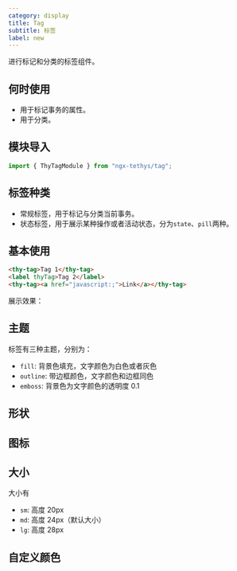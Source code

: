```yaml
---
category: display
title: Tag
subtitle: 标签
label: new
---
```


<alert>进行标记和分类的标签组件。</alert>

## 何时使用

- 用于标记事务的属性。
- 用于分类。


## 模块导入
```ts
import { ThyTagModule } from "ngx-tethys/tag";
```


## 标签种类
- 常规标签，用于标记与分类当前事务。
- 状态标签，用于展示某种操作或者活动状态，分为`state`、`pill`两种。


## 基本使用

```html
<thy-tag>Tag 1</thy-tag>
<label thyTag>Tag 2</label>
<thy-tag><a href="javascript:;">Link</a></thy-tag>
```

展示效果：

<example name="thy-tag-basic-example" inline/>

## 主题
标签有三种主题，分别为：
- `fill`: 背景色填充，文字颜色为白色或者灰色
- `outline`: 带边框颜色，文字颜色和边框同色
- `emboss`: 背景色为文字颜色的透明度 0.1

<example name="thy-tag-theme-example" inline/>

## 形状

<example name="thy-tag-shape-example" inline/>

## 图标
<example name="thy-icon-shape-example" inline/>

## 大小
大小有
- `sm`: 高度 20px
- `md`: 高度 24px（默认大小）
- `lg`: 高度 28px

<example name="thy-tag-size-example" inline/>

## 自定义颜色
<example name="thy-icon-custom-example" inline/>

